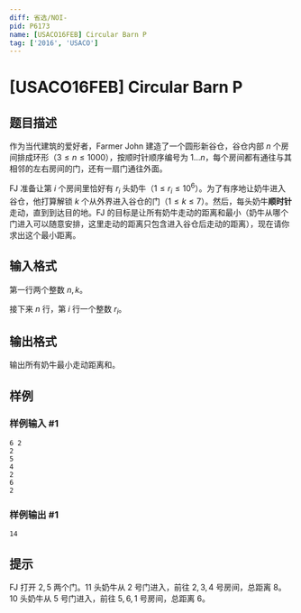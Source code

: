 ```yaml
---
diff: 省选/NOI-
pid: P6173
name: [USACO16FEB] Circular Barn P
tag: ['2016', 'USACO']
---
```

# [USACO16FEB] Circular Barn P
## 题目描述

作为当代建筑的爱好者，Farmer John 建造了一个圆形新谷仓，谷仓内部 $n$ 个房间排成环形（$3 \leq n \leq 1000$），按顺时针顺序编号为 $1\ldots n$，每个房间都有通往与其相邻的左右房间的门，还有一扇门通往外面。

FJ 准备让第 $i$ 个房间里恰好有 $r_i$ 头奶牛（$1 \le r_i \le {10}^6$）。为了有序地让奶牛进入谷仓，他打算解锁 $k$ 个从外界进入谷仓的门（$1 \le k \le 7$）。然后，每头奶牛**顺时针**走动，直到到达目的地。FJ 的目标是让所有奶牛走动的距离和最小（奶牛从哪个门进入可以随意安排，这里走动的距离只包含进入谷仓后走动的距离），现在请你求出这个最小距离。
## 输入格式

第一行两个整数 $n,k$。

接下来 $n$ 行，第 $i$ 行一个整数 $r_i$。
## 输出格式

输出所有奶牛最小走动距离和。
## 样例

### 样例输入 #1
```
6 2
2
5
4
2
6
2
```
### 样例输出 #1
```
14
```
## 提示

FJ 打开 $2,5$ 两个门。$11$ 头奶牛从 $2$ 号门进入，前往 $2,3,4$ 号房间，总距离 $8$。$10$ 头奶牛从 $5$ 号门进入，前往 $5,6,1$ 号房间，总距离 $6$。
